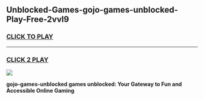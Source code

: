 
## Unblocked-Games-gojo-games-unblocked-Play-Free-2vvl9
<h3>
<a href="https://premium76.site?title=gojo-games-unblocked&ref=23A">CLICK TO PLAY</a></h3>
<hr>

<h3>
<a href="https://premium76.site?title=gojo-games-unblocked&ref=23A">CLICK 2 PLAY</a>
  
</h3>

<a href="https://premium76.site?title=gojo-games-unblocked&ref=23A"><img src="https://clearcache.store/games.png"></a>


**gojo-games-unblocked games unblocked: Your Gateway to Fun and Accessible Online Gaming**
